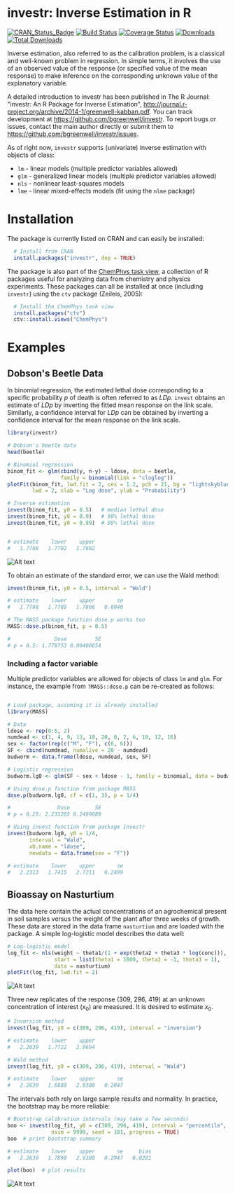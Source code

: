 # investr: Inverse Estimation in R

[![CRAN\_Status\_Badge](http://www.r-pkg.org/badges/version/investr)](http://cran.r-project.org/package=investr)
[![Build Status](https://travis-ci.org/bgreenwell/investr.svg?branch=master)](https://travis-ci.org/bgreenwell/investr)
[![Coverage Status](https://img.shields.io/codecov/c/github/bgreenwell/investr.svg)](https://codecov.io/github/bgreenwell/investr?branch=master)
[![Downloads](http://cranlogs.r-pkg.org/badges/investr)](http://cranlogs.r-pkg.org/badges/investr)
[![Total Downloads](http://cranlogs.r-pkg.org/badges/grand-total/investr)](http://cranlogs.r-pkg.org/badges/grand-total/investr)

Inverse estimation, also referred to as the calibration problem, is a classical and well-known problem in regression. In simple terms, it involves the use of an observed value of the response (or specified value of the mean response) to make inference on the corresponding unknown value of the explanatory variable. 

A detailed introduction to investr has been published in The R Journal: "investr: An R Package for Inverse Estimation", http://journal.r-project.org/archive/2014-1/greenwell-kabban.pdf. You can track development at https://github.com/bgreenwell/investr. To report bugs or issues, contact the main author directly or submit them to https://github.com/bgreenwell/investr/issues. 

As of right now, `investr` supports (univariate) inverse estimation with objects of class:

* `lm` - linear models (multiple predictor variables allowed)
* `glm` - generalized linear models (multiple predictor variables allowed)
* `nls` - nonlinear least-squares models
* `lme` - linear mixed-effects models (fit using the `nlme` package)

# Installation
The package is currently listed on CRAN and can easily be installed:
```r
  # Install from CRAN
  install.packages("investr", dep = TRUE)
```
The package is also part of the [ChemPhys task view](http://cran.r-project.org/web/views/ChemPhys.html), a collection of R packages useful for analyzing data from chemistry and physics experiments. These packages can all be installed at once (including `investr`) using the `ctv` package (Zeileis, 2005):
```r
  # Install the ChemPhys task view
  install.packages("ctv")
  ctv::install.views("ChemPhys")
```

# Examples

## Dobson's Beetle Data

In binomial regression, the estimated lethal dose corresponding to a specific probability _p_ of death is often referred to as _LDp_. `invest` obtains an estimate of _LDp_ by inverting the fitted mean response on the link scale. Similarly, a confidence interval for _LDp_ can be obtained by inverting a confidence interval for the mean response on the link scale.
```r
library(investr)

# Dobson's beetle data
head(beetle)

# Binomial regression
binom_fit <- glm(cbind(y, n-y) ~ ldose, data = beetle, 
                 family = binomial(link = "cloglog"))
plotFit(binom_fit, lwd.fit = 2, cex = 1.2, pch = 21, bg = "lightskyblue", 
        lwd = 2, xlab = "Log dose", ylab = "Probability")

# Inverse estimation
invest(binom_fit, y0 = 0.5)   # median lethal dose
invest(binom_fit, y0 = 0.9)   # 90% lethal dose
invest(binom_fit, y0 = 0.99)  # 99% lethal dose


# estimate    lower    upper 
#   1.7788   1.7702   1.7862
```
![Alt text](https://raw.githubusercontent.com/bgreenwell/investr/master/beetle_plotFit.png)

To obtain an estimate of the standard error, we can use the Wald method:
```r
invest(binom_fit, y0 = 0.5, interval = "Wald")

# estimate    lower    upper       se 
#   1.7788   1.7709   1.7866   0.0040

# The MASS package function dose.p works too 
MASS::dose.p(binom_fit, p = 0.5)

#              Dose         SE
# p = 0.5: 1.778753 0.00400654
```

### Including a factor variable

Multiple predictor variables are allowed for objects of class `lm` and `glm`. 
For instance, the example from `?MASS::dose.p` can be re-created as follows:
```r

# Load package, assuming it is already installed
library(MASS)

# Data
ldose <- rep(0:5, 2)
numdead <- c(1, 4, 9, 13, 18, 20, 0, 2, 6, 10, 12, 16)
sex <- factor(rep(c("M", "F"), c(6, 6)))
SF <- cbind(numdead, numalive = 20 - numdead)
budworm <- data.frame(ldose, numdead, sex, SF)

# Logistic regression
budworm.lg0 <- glm(SF ~ sex + ldose - 1, family = binomial, data = budworm)

# Using dose.p function from package MASS
dose.p(budworm.lg0, cf = c(1, 3), p = 1/4)

#               Dose        SE
# p = 0.25: 2.231265 0.2499089

# Using invest function from package investr
invest(budworm.lg0, y0 = 1/4, 
       interval = "Wald",
       x0.name = "ldose", 
       newdata = data.frame(sex = "F"))
       
# estimate    lower    upper       se 
#   2.2313   1.7415   2.7211   0.2499
```

## Bioassay on Nasturtium

The data here contain the actual concentrations of an agrochemical present in soil samples versus the weight of the plant after three weeks of growth. These data are stored in the data frame `nasturtium` and are loaded with the package. A simple
log-logistic model describes the data well:
```r
# Log-logistic model
log_fit <- nls(weight ~ theta1/(1 + exp(theta2 + theta3 * log(conc))),
               start = list(theta1 = 1000, theta2 = -1, theta3 = 1),
               data = nasturtium)
plotFit(log_fit, lwd.fit = 2)
```
![Alt text](https://raw.githubusercontent.com/bgreenwell/investr/master/nasturtium_plotFit.png)

Three new replicates of the response (309, 296, 419) at an unknown concentration of interest ($x_0$) are measured. It is desired to estimate $x_0$.
```r      
# Inversion method
invest(log_fit, y0 = c(309, 296, 419), interval = "inversion")

# estimate    lower    upper 
#   2.2639   1.7722   2.9694

# Wald method
invest(log_fit, y0 = c(309, 296, 419), interval = "Wald")  

# estimate    lower    upper       se 
#   2.2639   1.6889   2.8388   0.2847
```

The intervals both rely on large sample results and normality. In practice, the bootstrap may be more reliable:
```r
# Bootstrap calibration intervals (may take a few seconds)
boo <- invest(log_fit, y0 = c(309, 296, 419), interval = "percentile", 
              nsim = 9999, seed = 101, progress = TRUE)
boo  # print bootstrap summary

# estimate    lower    upper       se     bias 
#   2.2639   1.7890   2.9380   0.2947   0.0281

plot(boo)  # plot results
```
![Alt text](https://raw.githubusercontent.com/bgreenwell/investr/master/nasturtium_boot.png)

